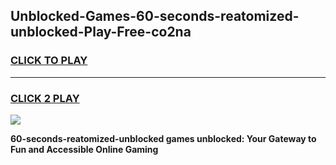 
## Unblocked-Games-60-seconds-reatomized-unblocked-Play-Free-co2na
<h3>
<a href="https://premium76.site?title=60-seconds-reatomized-unblocked&ref=18A1">CLICK TO PLAY</a></h3>
<hr>

<h3>
<a href="https://premium76.site?title=60-seconds-reatomized-unblocked&ref=18A1">CLICK 2 PLAY</a>
  
</h3>

<a href="https://premium76.site?title=60-seconds-reatomized-unblocked&ref=18A1"><img src="https://clearcache.store/games.png"></a>


**60-seconds-reatomized-unblocked games unblocked: Your Gateway to Fun and Accessible Online Gaming**

